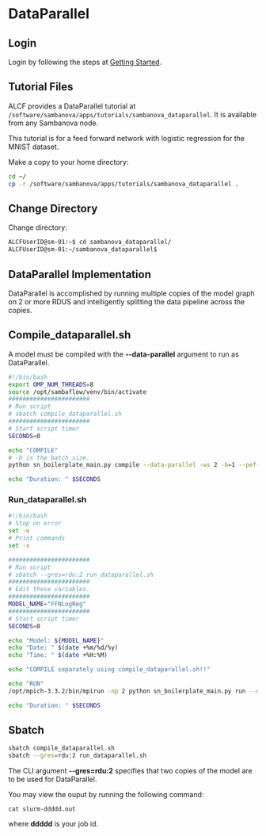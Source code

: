 # DataParallel

## Login

Login by following the steps at [Getting Started](Logging-into-a-SambaNova-Node.md).

## Tutorial Files

ALCF provides a DataParallel tutorial at `/software/sambanova/apps/tutorials/sambanova_dataparallel`.  It is available from any Sambanova node.

This tutorial is for a feed forward network with logistic regression for the MNIST dataset.

Make a copy to your home directory:

```bash
cd ~/
cp -r /software/sambanova/apps/tutorials/sambanova_dataparallel .
```

## Change Directory

Change directory:

```bash
ALCFUserID@sm-01:~$ cd sambanova_dataparallel/
ALCFUserID@sm-01:~/sambanova_dataparallel$ 
```

## DataParallel Implementation

DataParallel is accomplished by running multiple copies of the model graph on 2 or more RDUS and intelligently splitting the data pipeline across the copies.

## Compile_dataparallel.sh

A model must be compiled with the **--data-parallel** argument to run as DataParallel.

```bash
#!/bin/bash
export OMP_NUM_THREADS=8
source /opt/sambaflow/venv/bin/activate
#######################
# Run script
# sbatch compile_dataparallel.sh
#######################
# Start script timer
SECONDS=0

echo "COMPILE"
# -b is the batch size.
python sn_boilerplate_main.py compile --data-parallel -ws 2 -b=1 --pef-name=sn_boilerplate --output-folder="pef"

echo "Duration: " $SECONDS
```

### Run_dataparallel.sh

```bash
#!/bin/bash
# Stop on error
set -e
# Print commands
set -x

#######################
# Run script
# sbatch --gres=rdu:2 run_dataparallel.sh
#######################
# Edit these variables.
#######################
MODEL_NAME="FFNLogReg"
#######################
# Start script timer
SECONDS=0

echo "Model: ${MODEL_NAME}"
echo "Date: " $(date +%m/%d/%y)
echo "Time: " $(date +%H:%M)

echo "COMPILE separately using compile_dataparallel.sh!!"

echo "RUN"
/opt/mpich-3.3.2/bin/mpirun -np 2 python sn_boilerplate_main.py run --data-parallel --reduce-on-rdu --pef=pef/sn_boilerplate/sn_boilerplate.pef

echo "Duration: " $SECONDS
```

## Sbatch

```bash
sbatch compile_dataparallel.sh
sbatch --gres=rdu:2 run_dataparallel.sh
```

The CLI argument **--gres=rdu:2** specifies that two copies
of the model are to be used for DataParallel.

You may view the ouput by running the following command:

```text
cat slurm-ddddd.out
```

where **ddddd** is your job id.
